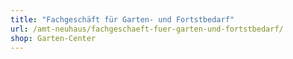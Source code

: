 ```yaml
---
title: "Fachgeschäft für Garten- und Fortstbedarf"
url: /amt-neuhaus/fachgeschaeft-fuer-garten-und-fortstbedarf/
shop: Garten-Center
---
```

